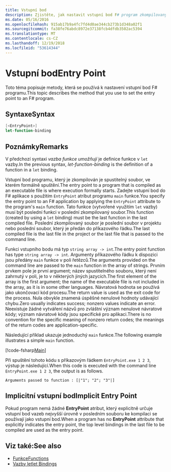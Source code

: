 ```yaml
---
title: Vstupní bod
description: Zjistěte, jak nastavit vstupní bod F# program zkompilovaný jako spustitelný soubor, ve kterém formálně spuštění.
ms.date: 05/16/2016
ms.openlocfilehash: 915ab17b9a4fc7fd4d0ae344cb273b1d348a02f1
ms.sourcegitcommit: fa38fe76abdc8972e37138fcb4dfdb3502ac5394
ms.translationtype: MT
ms.contentlocale: cs-CZ
ms.lasthandoff: 12/19/2018
ms.locfileid: "53614344"
---
```

# <a name="entry-point"></a><span data-ttu-id="028b1-103">Vstupní bod</span><span class="sxs-lookup"><span data-stu-id="028b1-103">Entry Point</span></span>

<span data-ttu-id="028b1-104">Toto téma popisuje metody, která se používá k nastavení vstupní bod F# programu.</span><span class="sxs-lookup"><span data-stu-id="028b1-104">This topic describes the method that you use to set the entry point to an F# program.</span></span>

## <a name="syntax"></a><span data-ttu-id="028b1-105">Syntaxe</span><span class="sxs-lookup"><span data-stu-id="028b1-105">Syntax</span></span>

```fsharp
[<EntryPoint>]
let-function-binding
```

## <a name="remarks"></a><span data-ttu-id="028b1-106">Poznámky</span><span class="sxs-lookup"><span data-stu-id="028b1-106">Remarks</span></span>

<span data-ttu-id="028b1-107">V předchozí syntaxi *vazba funkce umožňují* je definice funkce v `let` vazby.</span><span class="sxs-lookup"><span data-stu-id="028b1-107">In the previous syntax, *let-function-binding* is the definition of a function in a `let` binding.</span></span>

<span data-ttu-id="028b1-108">Vstupní bod programu, který je zkompilován je spustitelný soubor, ve kterém formálně spuštění.</span><span class="sxs-lookup"><span data-stu-id="028b1-108">The entry point to a program that is compiled as an executable file is where execution formally starts.</span></span> <span data-ttu-id="028b1-109">Zadejte vstupní bod do F# aplikace s použitím `EntryPoint` atribut programu `main` funkce.</span><span class="sxs-lookup"><span data-stu-id="028b1-109">You specify the entry point to an F# application by applying the `EntryPoint` attribute to the program's `main` function.</span></span> <span data-ttu-id="028b1-110">Tato funkce (vytvořené využitím `let` vazby) musí být poslední funkci v poslední zkompilovaný soubor.</span><span class="sxs-lookup"><span data-stu-id="028b1-110">This function (created by using a `let` binding) must be the last function in the last compiled file.</span></span> <span data-ttu-id="028b1-111">Poslední zkompilovaný soubor je poslední soubor v projektu nebo poslední soubor, který je předán do příkazového řádku.</span><span class="sxs-lookup"><span data-stu-id="028b1-111">The last compiled file is the last file in the project or the last file that is passed to the command line.</span></span>

<span data-ttu-id="028b1-112">Funkci vstupního bodu má typ `string array -> int`.</span><span class="sxs-lookup"><span data-stu-id="028b1-112">The entry point function has type `string array -> int`.</span></span> <span data-ttu-id="028b1-113">Argumenty příkazového řádku k dispozici jsou předány `main` funkce v poli řetězců.</span><span class="sxs-lookup"><span data-stu-id="028b1-113">The arguments provided on the command line are passed to the `main` function in the array of strings.</span></span> <span data-ttu-id="028b1-114">Prvním prvkem pole je první argument; název spustitelného souboru, který není zahrnutý v poli, je to v některých jiných jazycích.</span><span class="sxs-lookup"><span data-stu-id="028b1-114">The first element of the array is the first argument; the name of the executable file is not included in the array, as it is in some other languages.</span></span> <span data-ttu-id="028b1-115">Návratová hodnota se používá jako ukončovací kód procesu.</span><span class="sxs-lookup"><span data-stu-id="028b1-115">The return value is used as the exit code for the process.</span></span> <span data-ttu-id="028b1-116">Nula obvykle znamená úspěšné nenulové hodnoty udávající chybu.</span><span class="sxs-lookup"><span data-stu-id="028b1-116">Zero usually indicates success; nonzero values indicate an error.</span></span> <span data-ttu-id="028b1-117">Neexistuje žádné vytváření názvů pro zvláštní význam nenulové návratové kódy; význam návratové kódy jsou specifické pro aplikaci.</span><span class="sxs-lookup"><span data-stu-id="028b1-117">There is no convention for the specific meaning of nonzero return codes; the meanings of the return codes are application-specific.</span></span>

<span data-ttu-id="028b1-118">Následující příklad ukazuje jednoduchý `main` funkce.</span><span class="sxs-lookup"><span data-stu-id="028b1-118">The following example illustrates a simple `main` function.</span></span>

[!code-fsharp[Main](../../../../samples/snippets/fsharp/entry-point/snippet501.fs)]

<span data-ttu-id="028b1-119">Při spuštění tohoto kódu s příkazovým řádkem `EntryPoint.exe 1 2 3`, výstup je následující.</span><span class="sxs-lookup"><span data-stu-id="028b1-119">When this code is executed with the command line `EntryPoint.exe 1 2 3`, the output is as follows.</span></span>

```console
Arguments passed to function : [|"1"; "2"; "3"|]
```

## <a name="implicit-entry-point"></a><span data-ttu-id="028b1-120">Implicitní vstupní bod</span><span class="sxs-lookup"><span data-stu-id="028b1-120">Implicit Entry Point</span></span>

<span data-ttu-id="028b1-121">Pokud program nemá žádné **EntryPoint** atribut, který explicitně určuje vstupní bod vazeb nejvyšší úrovně v posledním souboru ke kompilaci se používají jako vstupní bod.</span><span class="sxs-lookup"><span data-stu-id="028b1-121">When a program has no **EntryPoint** attribute that explicitly indicates the entry point, the top level bindings in the last file to be compiled are used as the entry point.</span></span>

## <a name="see-also"></a><span data-ttu-id="028b1-122">Viz také:</span><span class="sxs-lookup"><span data-stu-id="028b1-122">See also</span></span>

- [<span data-ttu-id="028b1-123">Funkce</span><span class="sxs-lookup"><span data-stu-id="028b1-123">Functions</span></span>](index.md)
- [<span data-ttu-id="028b1-124">Vazby let</span><span class="sxs-lookup"><span data-stu-id="028b1-124">let Bindings</span></span>](let-bindings.md)